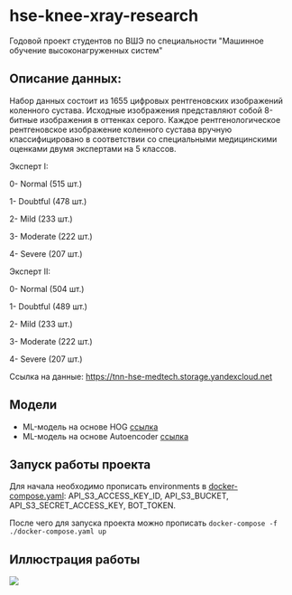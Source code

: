# hse-knee-xray-research

Годовой проект студентов по ВШЭ по специальности "Машинное обучение высоконагруженных систем"

## Описание данных:

Набор данных состоит из 1655 цифровых рентгеновских изображений коленного сустава. Исходные изображения представляют собой 8-битные изображения в оттенках серого. Каждое рентгенологическое рентгеновское изображение коленного сустава вручную классифицировано в соответствии со специальными медицинскими оценками двумя экспертами на 5 классов. 

Эксперт I:

0- Normal (515 шт.)

1- Doubtful (478 шт.)

2- Mild (233 шт.)

3- Moderate (222 шт.)

4- Severe (207 шт.)


Эксперт II:

0- Normal (504 шт.) 

1- Doubtful (489 шт.)

2- Mild (233 шт.)

3- Moderate (222 шт.)

4- Severe (207 шт.)

Ссылка на данные: https://tnn-hse-medtech.storage.yandexcloud.net

## Модели

* ML-модель на основе HOG [ссылка](models/ML_hog)
* ML-модель на основе Autoencoder [ссылка](models/ML_autoencoder)


## Запуск работы проекта

Для начала необходимо прописать environments в [docker-compose.yaml](docker-compose.yaml): API_S3_ACCESS_KEY_ID, API_S3_BUCKET, API_S3_SECRET_ACCESS_KEY, BOT_TOKEN.

После чего для запуска проекта можно прописать `docker-compose -f ./docker-compose.yaml up`

## Иллюстрация работы

![](https://github.com/TiunovNN/hse-knee-xray-research/blob/master/Illustration_of_the_work.gif)

